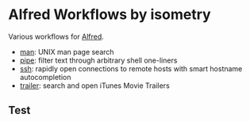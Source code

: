 # Alfred Workflows by isometry

Various workflows for [Alfred](http://www.alfredapp.com/).

- [man](https://github.com/isometry/alfredworkflows/tree/master/net.isometry.alfred.man): UNIX man page search
- [pipe](https://github.com/isometry/alfredworkflows/tree/master/net.isometry.alfred.pipe): filter text through arbitrary shell one-liners
- [ssh](https://github.com/isometry/alfredworkflows/tree/master/net.isometry.alfred.ssh): rapidly open connections to remote hosts with smart hostname autocompletion
- [trailer](https://github.com/isometry/alfredworkflows/tree/master/net.isometry.alfred.trailer): search and open iTunes Movie Trailers

## Test
